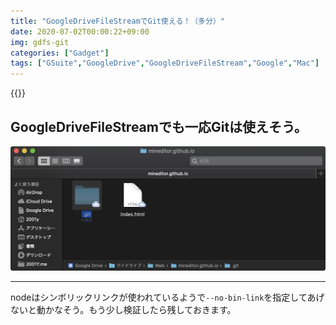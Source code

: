 ```yaml
---
title: "GoogleDriveFileStreamでGit使える！（多分）"
date: 2020-07-02T00:00:22+09:00
img: gdfs-git
categories: ["Gadget"]
tags: ["GSuite","GoogleDrive","GoogleDriveFileStream","Google","Mac"]
---
```


{{<ad>}}

## GoogleDriveFileStreamでも一応Gitは使えそう。

![](../../../images/gdfs-git-1.jpg)

***

nodeはシンボリックリンクが使われているようで`--no-bin-link`を指定してあげないと動かなそう。もう少し検証したら残しておきます。